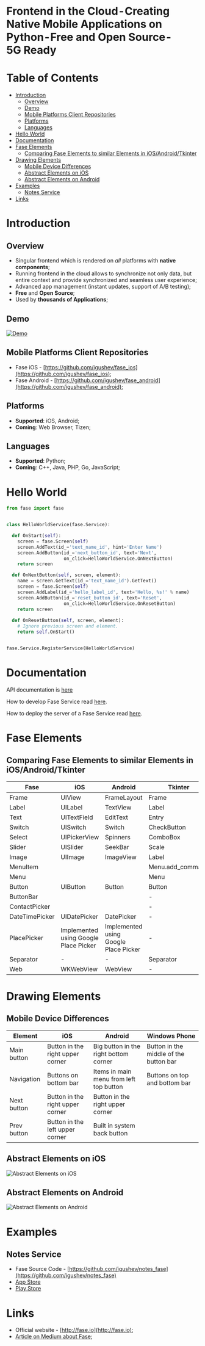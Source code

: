 # Frontend in the Cloud - Creating Native Mobile Applications on Python - Free and Open Source - 5G Ready

Table of Contents
=================

   * [Introduction](#introduction)
      * [Overview](#overview)
      * [Demo](#demo)
      * [Mobile Platforms Client Repositories](#mobile-platforms-client-repositories)
      * [Platforms](#platforms)
      * [Languages](#languages)
   * [Hello World](#hello-world)
   * [Documentation](#documentation)
   * [Fase Elements](#fase-elements)
      * [Comparing Fase Elements to similar Elements in iOS/Android/Tkinter](#comparing-fase-elements-to-similar-elements-in-iosandroidtkinter)
   * [Drawing Elements](#drawing-elements)
      * [Mobile Device Differences](#mobile-device-differences)
      * [Abstract Elements on iOS](#abstract-elements-on-ios)
      * [Abstract Elements on Android](#abstract-elements-on-android)
   * [Examples](#examples)
      * [Notes Service](#notes-service)
   * [Links](#links)

# Introduction

## Overview

  * Singular frontend which is rendered on _all_ platforms with **native components**;
  * Running frontend in the cloud allows to synchronize not only data, but entire context and provide synchronized and seamless user experience;
  * Advanced app management (instant updates, support of A/B testing);
  * **Free** and **Open Source**;
  * Used by **thousands of Applications**;

## Demo

[![Demo](https://img.youtube.com/vi/hb64nMG7QWY/0.jpg)](https://youtu.be/hb64nMG7QWY)

## Mobile Platforms Client Repositories

  * Fase iOS - [https://github.com/igushev/fase_ios](https://github.com/igushev/fase_ios);
  * Fase Android - [https://github.com/igushev/fase_android](https://github.com/igushev/fase_android);

## Platforms

  * **Supported**: iOS, Android;
  * **Coming**: Web Browser, Tizen;

## Languages

  * **Supported**: Python;
  * **Coming**: C++, Java, PHP, Go, JavaScript;

# Hello World

```python
from fase import fase


class HelloWorldService(fase.Service):

  def OnStart(self):
    screen = fase.Screen(self)
    screen.AddText(id_='text_name_id', hint='Enter Name')
    screen.AddButton(id_='next_button_id', text='Next',
                     on_click=HelloWorldService.OnNextButton)
    return screen

  def OnNextButton(self, screen, element):
    name = screen.GetText(id_='text_name_id').GetText()
    screen = fase.Screen(self)
    screen.AddLabel(id_='hello_label_id', text='Hello, %s!' % name)
    screen.AddButton(id_='reset_button_id', text='Reset',
                     on_click=HelloWorldService.OnResetButton)
    return screen
    
  def OnResetButton(self, screen, element):
    # Ignore previous screen and element.
    return self.OnStart()


fase.Service.RegisterService(HelloWorldService)
```

# Documentation

API documentation is [here](http://fase.io/documentation/)

How to develop Fase Service read [here](http://fase.io/converter_service/).

How to deploy the server of a Fase Service read [here](http://fase.io/converter_server/).

# Fase Elements

## Comparing Fase Elements to similar Elements in iOS/Android/Tkinter
|Fase|iOS|Android|Tkinter|
|----|---|-------|-------|
|Frame|UIView|FrameLayout|Frame|
|Label|UILabel|TextView|Label|
|Text|UITextField|EditText|Entry|
|Switch|UISwitch|Switch|CheckButton|
|Select|UIPickerView|Spinners|ComboBox|
|Slider|UISlider|SeekBar|Scale|
|Image|UIImage|ImageView|Label|
|MenuItem|||Menu.add_command|
|Menu|||Menu|
|Button|UIButton|Button|Button|
|ButtonBar|||-|
|ContactPicker|||-|
|DateTimePicker|UIDatePicker|DatePicker|-|
|PlacePicker|Implemented using Google Place Picker|Implemented using Google Place Picker|-|
|Separator|-|-|Separator|
|Web|WKWebView|WebView|-|


# Drawing Elements

## Mobile Device Differences
|Element|iOS|Android|Windows Phone|
|-------|---|-------|-------------|
|Main button|Button in the right upper corner|Big button in the right bottom corner|Button in the middle of the button bar|
|Navigation|Buttons on bottom bar|Items in main menu from left top button|Buttons on top and bottom bar|
|Next button|Button in the right upper corner|Button in the right upper corner||
|Prev button|Button in the left upper corner|Built in system back button||

## Abstract Elements on iOS
![Abstract Elements on iOS](http://fase.io/images/elements/ios.png "Abstract Elements on iOS")

## Abstract Elements on Android
![Abstract Elements on Android](http://fase.io/images/elements/android.png "Abstract Elements on Android")

# Examples

## Notes Service

  * Fase Source Code - [https://github.com/igushev/notes_fase](https://github.com/igushev/notes_fase)
  * [App Store](https://itunes.apple.com/us/app/notes-service/id1406678770?ls=1&mt=8)
  * [Play Store](https://play.google.com/store/apps/details?id=com.notes_service)

# Links

  * Official website - [http://fase.io](http://fase.io);
  * [Article on Medium about Fase](https://medium.com/@igushev/frontend-in-the-cloud-creating-native-mobile-applications-on-python-free-and-open-source-5g-15b34d956036);



